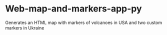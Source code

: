 # Web-map-and-markers-app-py
Generates an HTML map with markers of volcanoes in USA and two custom markers in Ukraine
